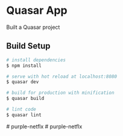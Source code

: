 # Quasar App

Built a Quasar project

## Build Setup

``` bash
# install dependencies
$ npm install

# serve with hot reload at localhost:8080
$ quasar dev

# build for production with minification
$ quasar build

# lint code
$ quasar lint
```
#   p u r p l e - n e t f l x 
 
 #   p u r p l e - n e t f l x 
 
 
